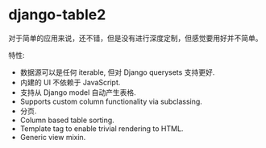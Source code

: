 # django-table2

对于简单的应用来说，还不错，但是没有进行深度定制，但感觉要用好并不简单。

特性:

* 数据源可以是任何 iterable, 但对 Django querysets 支持更好.
* 内建的 UI 不依赖于 JavaScript.
* 支持从 Django model 自动产生表格.
* Supports custom column functionality via subclassing.
* 分页.
* Column based table sorting.
* Template tag to enable trivial rendering to HTML.
* Generic view mixin.
